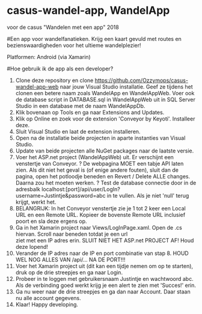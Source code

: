 # casus-wandel-app, WandelApp
voor de casus "Wandelen met een app" 2018

#Een app voor wandelfanatieken. Krijg een kaart gevuld met routes en bezienswaardigheden voor het ultieme wandelplezier!

Platformen: Android (via Xamarin)

#Hoe gebruik ik de app als een developer?
 1. Clone deze repository en clone https://github.com/Ozzymops/casus-wandel-app-web naar jouw Visual Studio installatie.
    Geef ze tijdens het clonen een betere naam zoals WandelApp en WandelAppWeb.
    Voer ook de database script in DATABASE.sql in WandelAppWeb uit in SQL Server Studio in een database met de naam WandelAppDb.
 2. Klik bovenaan op Tools en ga naar Extensions and Updates.
 3. Klik op Online en zoek voor de extension 'Conveyor by Keyoti'. Installeer deze. 
 4. Sluit Visual Studio en laat de extension installeren.
 5. Open na de installatie beide projecten in aparte instanties van Visual Studio.
 6. Update van beide projecten alle NuGet packages naar de laatste versie.
 7. Voer het ASP.net project (WandelAppWeb) uit. Er verschijnt een venstertje van Conveyor.
    ? De webpagina MOET een tabje API laten zien. Als dit niet het geval is (of enige andere fouten), sluit dan de pagina,
      open het potloodje beneden en Revert / Delete ALLE changes. Daarna zou het moeten werken.
    ? Test de database connectie door in de adresbalk localhost:[port]/api/user/LogIn?username=Justintje&password=abc in te vullen.
      Als je niet 'null' terug krijgt, werkt het.
 8. BELANGRIJK: In het Conveyor venstertje zie je 1 tot 2 keer een Local URL en een Remote URL. Kopieer de bovenste Remote URL
    inclusief poort en sla deze ergens op.
 9. Ga in het Xamarin project naar Views/LogInPage.xaml. Open de .cs hiervan. Scroll naar beneden totdat je een url   
    ziet met een IP adres erin. SLUIT NIET HET ASP.net PROJECT AF! Houd deze lopend!
10. Verander de IP adres naar de IP en port combinatie van stap 8. HOUD WEL NOG ALLES VAN /api/... NA DE PORT!!!
11. Voer het Xamarin project uit (dit kan een tijdje nemen om op te starten), druk op de drie streepjes en ga naar Login.
12. Probeer in te loggen met gebruikersnaam Justintje en wachtwoord abc. Als de verbinding goed werkt krijg je een alert te zien met 
    'Succes!' erin.
13. Ga nu weer naar de drie streepjes en ga dan naar Account. Daar staan nu alle account gegevens.
14. Klaar! Happy developing.
